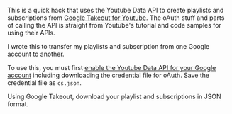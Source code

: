 This is a quick hack that uses the Youtube Data API to create playlists and 
subscriptions from [Google Takeout for Youtube](https://www.google.com/settings/takeout).
The oAuth stuff and parts of calling the API is straight from Youtube's tutorial
and code samples for using their APIs.

I wrote this to transfer my playlists and subscription from one Google account 
to another.

To use this, you must first 
[enable the Youtube Data API for your Google account](https://developers.google.com/youtube/v3/quickstart/go#step_1_turn_on_the_api_name)
including downloading the credential file for oAuth.  Save the credential file 
as `cs.json`.

Using Google Takeout, download your playlist and subscriptions in JSON format.
